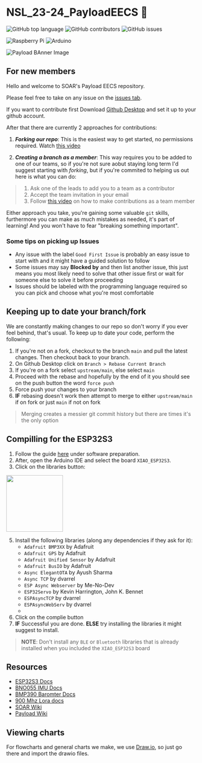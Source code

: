 # NSL_23-24_PayloadEECS 🚀

![GitHub top language](https://img.shields.io/github/languages/top/usfsoar/NSL_23-24_PayloadEECS.svg)
![GitHub contributors](https://img.shields.io/github/contributors/usfsoar/NSL_23-24_PayloadEECS.svg)
![GitHub issues](https://img.shields.io/github/issues/usfsoar/NSL_23-24_PayloadEECS.svg)

![Raspberry Pi](https://img.shields.io/badge/-RaspberryPi-C51A4A?style=for-the-badge&logo=Raspberry-Pi)
![Arduino](https://img.shields.io/badge/-Arduino-00979D?style=for-the-badge&logo=Arduino&logoColor=white)

![Payload BAnner Image](Banner.gif)

## For new members
Hello and welcome to SOAR's Payload EECS repository. 

Please feel free to take on any issue on the [issues tab](/issues).

If you want to contribute first Download [Github Desktop](https://desktop.github.com/) and set it up to your github account. 

After that there are currently 2 approaches for contributions:
1. ***Forking our repo***: This is the easiest way to get started, no permissions required. Watch [this video](https://youtu.be/uhwIgnRaXew)

2. ***Creating a branch as a member***: This way requires you to be added to one of our teams, so if you're not sure aobut staying long term I'd suggest starting with *forking*, but if you're commited to helping us out here is what you can do:
> 1. Ask one of the leads to add you to a team as a contributor
> 2. Accept the team invitation in your email
> 3. Follow [this video](https://youtu.be/tXrt2rXsAjA) on how to make contributions as a team member
<!-- > 3. Open Github Desktop then click on `File > Clone Repository` Then switcht to the tab `URL` and paste our repo link: `https://github.com/usfsoar/NSL_23-24_PayloadEECS`
> 4. Once cloned and in your computer you are ready for your first contribution
> 5. Pick an issue from the [issues tab](/issues) and assign yourself to it
> 6. On Github desktop toolbar click on `Branch > New Branch`. Name the branch as something related to the issue you will be taking, I'd suggest `issue/47-fixing-bluetooth` for example
> 7. Modify the code as you see fit to solve the issue you chose.
> 8. Once your code is ready commit, push and publish your branch,and then head over to the [Pull Requests tab](/pulls)
> 9. Create a pull request and make sure to specify your branch as the `compare`
> 10. Write a short description on the changes you did and if you want add @L42ARO as a reviewer
> 11. Create the pull request and if the changes don't break anything it should be added -->

Either approach you take, you're gaining some valuable `git` skills, furthermore you can make as much mistakes as needed, it's part of learning! And you won't have to fear "breaking something important".

### Some tips on picking up Issues
- Any issue with the label `Good First Issue` is probably an easy issue to start with and it might have a guided solution to follow
- Some issues may say **Blocked by** and then list another issue, this just means you most likely need to solve that other issue first or wait for someone else to solve it before proceeding
- Issues should be labeled with the programming language required so you can pick and choose what you're most comfortable

## Keeping up to date your branch/fork
We are constantly making changes to our repo so don't worry if you ever feel behind, that's usual. To keep up to date your code, perform the following:
1. If you're not on a fork, checkout to the branch `main` and pull the latest changes. Then checkout back to your branch.
2. On Github Desktop click on `Branch > Rebase Current Branch`
3. If you're on a fork select `upstream/main`, else select `main`
4. Proceed with the rebase and hopefully by the end of it you should see on the push button the word `force push`
5. Force push your changes to your branch
6. **IF** rebasing doesn't work then attempt to merge to either `upstream/main` if on fork or just `main` if not on fork
> Merging creates a messier git commit history but there are times it's the only option

## Compilling for the ESP32S3
1. Follow the guide [here](https://wiki.seeedstudio.com/xiao_esp32s3_getting_started/#software-preparation) under software preparation.
2. After, open the Arduino IDE and select the board `XIAO_ESP32S3`.
4. Click on the libraries button:
<img src="https://github.com/usfsoar/NSL_23-24_PayloadEECS/assets/89555610/cb5fc1bd-dec4-432e-8655-4e8fd3e2e5db" height=150>

5. Install the following libraries (along any dependencies if they ask for it):
   - `Adafruit BMP3XX` by Adafruit
   - `Adafruit GPS` by Adafruit
   - `Adafruit Unified Sensor` by Adafruit
   - `Adafruit BusIO` by Adafruit
   - `Async ElegantOTA` by Ayush Sharma
   - `Async TCP` by dvarrel
   - `ESP Async Webserver` by Me-No-Dev
   - `ESP32Servo` by Kevin Harrington, John K. Bennet
   - `ESPAsyncTCP` by dvarrel
   - `ESPAsyncWebServ` by dvarrel
   - 
6. Click on the complie button
7. **IF** Successful you are done. **ELSE** try installing the libraries it might suggest to install.
  > **NOTE**: Don't install any `BLE` or `Bluetooth` libraries that is already installed when you included the `XIAO_ESP32S3` board
## Resources

- [ESP32S3 Docs](https://wiki.seeedstudio.com/xiao_esp32s3_getting_started/#hardware-overview)
- [BNO055 IMU Docs](https://learn.adafruit.com/adafruit-bno055-absolute-orientation-sensor/arduino-code)
- [BMP390 Baromter Docs](https://learn.adafruit.com/adafruit-bmp388-bmp390-bmp3xx/arduino)
- [900 Mhz Lora docs](https://reyax.com/products/rylr998/)
- [SOAR Wiki](https://github.com/usfsoar/wiki/wiki)
- [Payload Wiki](https://github.com/usfsoar/NSL_23-24_PayloadEECS/wiki)

## Viewing charts

For flowcharts and general charts we make, we use [Draw.io](https://draw.io), so just go there and import the drawio files.
